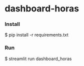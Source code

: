 # dashboard-horas

### Install

$ pip install -r requirements.txt


### Run

$ streamlit run dashboard_horas
